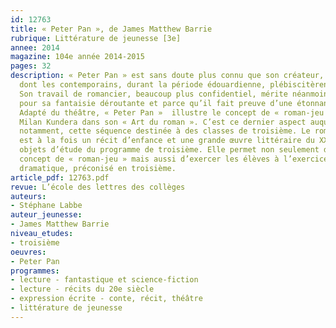 ```yaml
---
id: 12763
title: « Peter Pan », de James Matthew Barrie
rubrique: Littérature de jeunesse [3e]
annee: 2014
magazine: 104e année 2014-2015
pages: 32
description: « Peter Pan » est sans doute plus connu que son créateur, James Barrie,
  dont les contemporains, durant la période édouardienne, plébiscitèrent l’œuvre dramatique.
  Son travail de romancier, beaucoup plus confidentiel, mérite néanmoins d’être redécouvert
  pour sa fantaisie déroutante et parce qu’il fait preuve d’une étonnante modernité.
  Adapté du théâtre, « Peter Pan »  illustre le concept de « roman-jeu » évoqué par
  Milan Kundera dans son « Art du roman ». C’est ce dernier aspect auquel s’attache,
  notamment, cette séquence destinée à des classes de troisième. Le roman de Barrie
  est à la fois un récit d’enfance et une grande œuvre littéraire du XXe siècle, deux
  objets d’étude du programme de troisième. Elle permet non seulement d’analyser le
  concept de « roman-jeu » mais aussi d’exercer les élèves à l’exercice de la transposition
  dramatique, préconisé en troisième.
article_pdf: 12763.pdf
revue: L’école des lettres des collèges
auteurs:
- Stéphane Labbe
auteur_jeunesse:
- James Matthew Barrie
niveau_etudes:
- troisième
oeuvres:
- Peter Pan
programmes:
- lecture - fantastique et science-fiction
- lecture - récits du 20e siècle
- expression écrite - conte, récit, théâtre
- littérature de jeunesse
---
```

